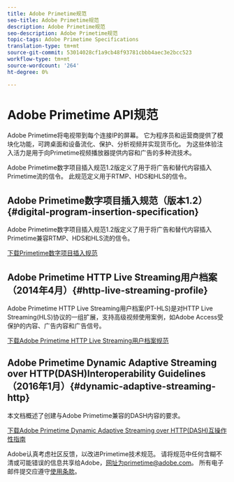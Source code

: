 ```yaml
---
title: Adobe Primetime规范
seo-title: Adobe Primetime规范
description: Adobe Primetime规范
seo-description: Adobe Primetime规范
topic-tags: Adobe Primetime Specifications
translation-type: tm+mt
source-git-commit: 53014028cf1a9cb48f93781cbbb4aec3e2bcc523
workflow-type: tm+mt
source-wordcount: '264'
ht-degree: 0%

---
```



# Adobe Primetime API规范

Adobe Primetime将电视带到每个连接IP的屏幕。 它为程序员和运营商提供了模块化功能，可跨桌面和设备流化、保护、分析视频并实现货币化。 为这些体验注入活力是用于向Primetime视频播放器提供内容和广告的多种流技术。

Adobe Primetime数字项目插入规范1.2版定义了用于将广告和替代内容插入Primetime流的信令。 此规范定义用于RTMP、HDS和HLS的信令。

## Adobe Primetime数字项目插入规范（版本1.2）{#digital-program-insertion-specification}

Adobe Primetime数字项目插入规范1.2版定义了用于将广告和替代内容插入Primetime兼容RTMP、HDS和HLS流的信令。

[下载Primetime数字项目插入规范](assets/PrimetimeDigitalProgramInsertionSignalingSpecification.pdf)

## Adobe Primetime HTTP Live Streaming用户档案（2014年4月）{#http-live-streaming-profile}

Adobe Primetime HTTP Live Streaming用户档案(PT-HLS)是对HTTP Live Streaming(HLS)协议的一组扩展，支持高级视频使用案例，如Adobe Access受保护的内容、广告内容和广告信号。

[下载Adobe Primetime HTTP Live Streaming用户档案规范](assets/PrimetimeHLS_April2014.pdf)

## Adobe Primetime Dynamic Adaptive Streaming over HTTP(DASH)Interoperability Guidelines（2016年1月）{#dynamic-adaptive-streaming-http}

本文档概述了创建与Adobe Primetime兼容的DASH内容的要求。

[下载Adobe Primetime Dynamic Adaptive Streaming over HTTP(DASH)互操作性指南](assets/PrimetimeDASH_Jan2016.pdf)

Adobe认真考虑社区反馈，以改进Primetime技术规范。 请将规范中任何含糊不清或可能错误的信息共享给Adobe，网址为primetime@adobe.com。 所有电子邮件提交应遵守[使用条款](https://www.adobe.com/legal/terms.html)。
